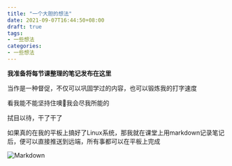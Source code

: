 ```yaml
---
title: "一个大胆的想法"
date: 2021-09-07T16:44:50+08:00
draft: true
tags:
- 一些想法
categories:
- 一些想法
---
```



**我准备将每节课整理的笔记发布在这里**
 
当作是一种督促，不仅可以巩固学过的内容，也可以锻炼我的打字速度
 
 看我能不能坚持住噢🤪我会尽我所能的
  
拭目以待，干了干了
 
 如果真的在我的平板上搞好了Linux系统，那我就在课堂上用markdown记录笔记后，便可以直接推送到远端，所有事都可以在平板上完成

 ![Markdown](https://upload.wikimedia.org/wikipedia/commons/thumb/5/51/Octicons-markdown.svg/1024px-Octicons-markdown.svg.png)